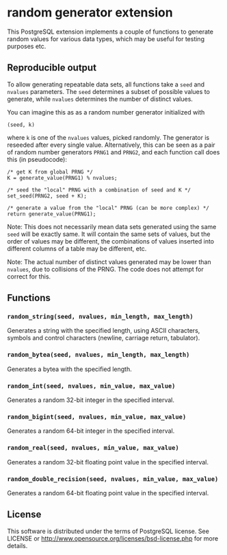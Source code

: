 # random generator extension

This PostgreSQL extension implements a couple of functions to generate
random values for various data types, which may be useful for testing
purposes etc.

## Reproducible output

To allow generating repeatable data sets, all functions take a `seed` and
`nvalues` parameters. The `seed` determines a subset of possible values to
generate, while `nvalues` determines the number of distinct values.

You can imagine this as as a random number generator initialized with

```
(seed, k)
```

where `k` is one of the `nvalues` values, picked randomly. The generator
is reseeded after every single value. Alternatively, this can be seen as
a pair of random number generators `PRNG1` and `PRNG2`, and each function
call does this (in pseudocode):

```
/* get K from global PRNG */
K = generate_value(PRNG1) % nvalues;

/* seed the "local" PRNG with a combination of seed and K */
set_seed(PRNG2, seed + K);

/* generate a value from the "local" PRNG (can be more complex) */
return generate_value(PRNG1);
```

Note: This does not necessarily mean data sets generated using the same
`seed` will be exactly same. It will contain the same sets of values, but
the order of values may be different, the combinations of values inserted
into different columns of a table may be different, etc.

Note: The actual number of distinct values generated may be lower than
`nvalues`, due to collisions of the PRNG. The code does not attempt for
correct for this.

## Functions

### `random_string(seed, nvalues, min_length, max_length)`

Generates a string with the specified length, using ASCII characters,
symbols and control characters (newline, carriage return, tabulator).


### `random_bytea(seed, nvalues, min_length, max_length)`

Generates a bytea with the specified length.


### `random_int(seed, nvalues, min_value, max_value)`

Generates a random 32-bit integer in the specified interval.


### `random_bigint(seed, nvalues, min_value, max_value)`

Generates a random 64-bit integer in the specified interval.


### `random_real(seed, nvalues, min_value, max_value)`

Generates a random 32-bit floating point value in the specified
interval.


### `random_double_recision(seed, nvalues, min_value, max_value)`

Generates a random 64-bit floating point value in the specified
interval.


License
-------
This software is distributed under the terms of PostgreSQL license.
See LICENSE or http://www.opensource.org/licenses/bsd-license.php for
more details.
